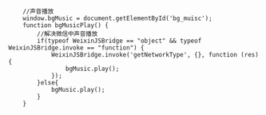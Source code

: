         //声音播放
        window.bgMusic = document.getElementById('bg_muisc');
        function bgMusicPlay() {
            //解决微信中声音播放
            if(typeof WeixinJSBridge == "object" && typeof WeixinJSBridge.invoke == "function") {
                WeixinJSBridge.invoke('getNetworkType', {}, function (res) {
                    bgMusic.play();
                });
            }else{
                bgMusic.play();
            }
        }
